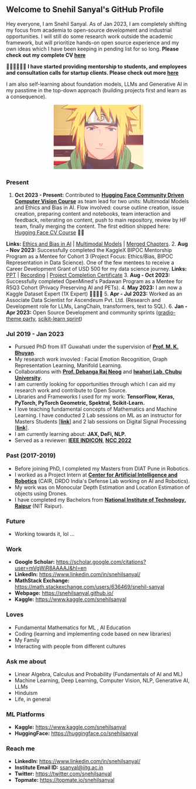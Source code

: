 ## Welcome to Snehil Sanyal's GitHub Profile

Hey everyone, I am Snehil Sanyal. As of Jan 2023, I am completely shifting my focus from academia to open-source development and industrial opportunities. I will still do some research work outside the academic framework, but will prioritize hands-on open source experience and my own ideas which I have been keeping in pending list for so long. 
**Please check out my complete CV [here](https://flowcv.com/resume/0i70i4l8eo)**

🧑🏻‍🏫🧑🏻‍🎓 **I have started providing mentorship to students, and employees and consultation calls for startup clients. Please check out more [here](https://topmate.io/snehilsanyal)**

I am also self-learning about foundation models, LLMs and Generative AI in my passtime in the top-down approach (building projects first and learn as a consequence).

<p align="center"><img src="https://github.com/snehilsanyal/snehilsanyal/blob/main/assets/EtkW.gif?raw=true"></p>

### Present 
1.  **Oct 2023 - Present:** Contributed to **[Hugging Face Community Driven Computer Vision Course](https://github.com/johko/computer-vision-course)** as team lead for two units: Multimodal Models and Ethics and Bias in AI. Flow involved: course outline creation, issue creation, preparing content and notebooks, team interaction and feedback, reiterating on content, push to main repository, review by HF team, finally merging the content. The first edition shipped here: [Hugging Face CV Course](https://huggingface.co/learn/computer-vision-course/unit0/welcome/welcome) 🤗🤗

**Links:** [Ethics and Bias in AI](https://github.com/johko/computer-vision-course/issues/51) | [Multimodal Models](https://github.com/johko/computer-vision-course/issues/54) | [Merged Chapters](https://github.com/johko/computer-vision-course/pulls?q=is%3Apr+snehilsanyal+is%3Aclosed).
2.  **Aug - Nov 2023:** Successfully completed the KaggleX BIPOC Mentorship Program as a Mentee for Cohort 3 (Project Focus: Ethics/Bias, BIPOC Representation in Data Science). One of the few mentees to receive a Career Development Grant of USD 500 for my data science journey. **Links:** [PPT](https://docs.google.com/presentation/d/1Asx8xKGQrezKZUfT4U6Agrmd59vJycRW9_yl7y9dgMg/edit#slide=id.p2) | [Recording](https://drive.google.com/file/d/1343wgCjXQOfakfotFflKFGJV42E6fT_W/view) | [Project Completion Certificate](https://drive.google.com/file/d/1cN9Q6MtQuhek8zP85MoHx2ZNH5KN01nD/view?usp=sharing)
3. **Aug - Oct 2023:** Successfully completed OpenMined's Padawan Program as a Mentee for R5Q3 Cohort (Privacy Preserving AI and PETs).
4. **May 2023:** I am now a Kaggle Dataset Expert (1X Expert) 🤗🥇🥈🥉
5. **Apr - Jul 2023:** Worked as an Associate Data Scientist for Ascendeum Pvt. Ltd. (Research and Development role for LLMs, LangChain, transformers, text to SQL).
6. **Jan - Apr 2023:** Open Source Development and community sprints ([gradio-theme party](https://huggingface.co/Gradio-Themes), [scikit-learn sprint](https://blog.scikit-learn.org/updates/community/joining-forces-hugging-face/))

### Jul 2019 -  Jan 2023
- Pursued PhD from IIT Guwahati under the supervision of [**Prof. M. K. Bhuyan**](https://iitg.ac.in/mkb/index.php).
- My research work invovled : Facial Emotion Recognition, Graph Representation Learning, Manifold Learning.
- Collaborations with [**Prof. Debanga Raj Neog**](https://debanga.github.io/) and [**Iwahori Lab, Chubu University**](http://www.cvl.cs.chubu.ac.jp/).
- I am currently looking for opportunities through which I can aid my research work and contribute to Open Source.
- Libraries and Frameworks I used for my work: **TensorFlow, Keras, PyTorch, PyTorch Geometric, Spektral, Scikit-Learn.**
- I love teaching fundamental concepts of Mathematics and Machine Learning. I have conducted 2 Lab sessions on ML as an instructor for Masters Students [[**link**]](https://snehilsanyal.github.io/EE524/) and 2 lab sessions on Digital Signal Processing [[**link**]](https://snehilsanyal.github.io/EE521/).
- I am currently learning about: **JAX, DeFi, NLP.**
- Served as a reviewer: [**IEEE INDICON**](https://www.ewh.ieee.org/r10/calcutta/indicon2021/index.html), [**NCC 2022**](https://ee.iitb.ac.in/~ncc2022/)

### Past (2017-2019)
- Before joining PhD, I completed my Masters from DIAT Pune in Robotics. 
- I worked as a Project Intern at [**Center for Artificial Intelligence and Robotics**](https://www.drdo.gov.in/labs-establishment/about-us/centre-artificial-intelligence-robotics-cair) (CAIR, DRDO India's Defense Lab working on AI and Robotics).
- My work was on Monocular Depth Estimation and Location Estimation of objects using Drones.
- I have completed my Bachelors from [**National Institute of Technology, Raipur**](http://nitrr.ac.in/) (NIT Raipur).

### Future
- Working towards it, lol ...

### Work
- **Google Scholar:** https://scholar.google.com/citations?user=mVgWiR8AAAAJ&hl=en
- **LinkedIn:** https://www.linkedin.com/in/snehilsanyal/
- **MathStack Exchange:** https://math.stackexchange.com/users/636469/snehil-sanyal
- **Webpage:** https://snehilsanyal.github.io/
- **Kaggle:** https://www.kaggle.com/snehilsanyal 

### Loves
- Fundamental Mathematics for ML , AI Education
- Coding (learning and implementing code based on new libraries)
- My Family
- Interacting with people from different cultures

### Ask me about
- Linear Algebra, Calculus and Probability (Fundamentals of AI and ML)
- Machine Learning, Deep Learning, Computer Vision, NLP, Generative AI, LLMs
- Hinduism
- Life, in general

### ML Platforms
- **Kaggle:** https://www.kaggle.com/snehilsanyal
- **HuggingFace:** https://huggingface.co/snehilsanyal

### Reach me
- **LinkedIn:** https://www.linkedin.com/in/snehilsanyal/ 
- **Institute Email ID:** ssanyal@iitg.ac.in
- **Twitter:** https://twitter.com/snehilsanyal
- **Topmate:** https://topmate.io/snehilsanyal


